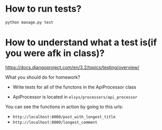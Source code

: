 # How to run tests?
`python manage.py test`

# How to understand what a test is(if you were afk in class)?

https://docs.djangoproject.com/en/3.2/topics/testing/overview/

What you should do for homework?
 - Write tests for all of the functons in the ApiProcessor class

 - ApiProcessor is located in `elsys/processors/api_processor`

You can see the functions in action by going to this urls:
 - `http://localhost:8000/post_with_longest_title`
 - `http://localhost:8000/longest_comment`
